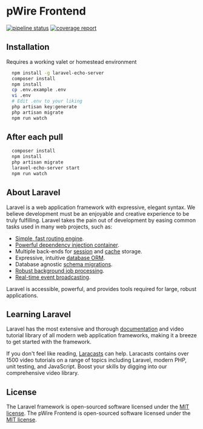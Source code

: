 # pWire Frontend
[![pipeline status](https://gitlab.dev.ifs.hsr.ch/epj/2020/pwire/pwire-frontend/badges/master/pipeline.svg)](https://gitlab.dev.ifs.hsr.ch/epj/2020/pwire/pwire-frontend/-/commits/master)
[![coverage report](https://gitlab.dev.ifs.hsr.ch/epj/2020/pwire/pwire-frontend/badges/master/coverage.svg)](https://gitlab.dev.ifs.hsr.ch/epj/2020/pwire/pwire-frontend/-/commits/master)

## Installation
Requires a working valet or homestead environment

```bash
  npm install -g laravel-echo-server
  composer install
  npm install
  cp .env.example .env
  vi .env 
  # Edit .env to your liking
  php artisan key:generate
  php artisan migrate
  npm run watch
```

## After each pull
```bash
  composer install
  npm install
  php artisan migrate
  laravel-echo-server start
  npm run watch
```

## About Laravel

Laravel is a web application framework with expressive, elegant syntax. We believe development must be an enjoyable and creative experience to be truly fulfilling. Laravel takes the pain out of development by easing common tasks used in many web projects, such as:

- [Simple, fast routing engine](https://laravel.com/docs/routing).
- [Powerful dependency injection container](https://laravel.com/docs/container).
- Multiple back-ends for [session](https://laravel.com/docs/session) and [cache](https://laravel.com/docs/cache) storage.
- Expressive, intuitive [database ORM](https://laravel.com/docs/eloquent).
- Database agnostic [schema migrations](https://laravel.com/docs/migrations).
- [Robust background job processing](https://laravel.com/docs/queues).
- [Real-time event broadcasting](https://laravel.com/docs/broadcasting).

Laravel is accessible, powerful, and provides tools required for large, robust applications.

## Learning Laravel

Laravel has the most extensive and thorough [documentation](https://laravel.com/docs) and video tutorial library of all modern web application frameworks, making it a breeze to get started with the framework.

If you don't feel like reading, [Laracasts](https://laracasts.com) can help. Laracasts contains over 1500 video tutorials on a range of topics including Laravel, modern PHP, unit testing, and JavaScript. Boost your skills by digging into our comprehensive video library.

## License

The Laravel framework is open-sourced software licensed under the [MIT license](https://opensource.org/licenses/MIT).
The pWire Frontend is open-sourced software licensed under the [MIT license](https://opensource.org/licenses/MIT).
